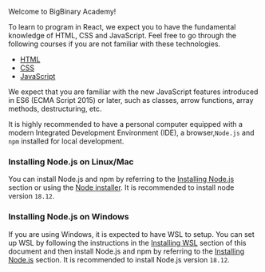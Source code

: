 Welcome to BigBinary Academy!

To learn to program in React, we expect you to have the fundamental knowledge of HTML, CSS and JavaScript. Feel free to go through the following courses if you are not familiar with these technologies.

- [HTML](https://courses.bigbinaryacademy.com/learn-html)
- [CSS](https://courses.bigbinaryacademy.com/learn-css)
- [JavaScript](https://courses.bigbinaryacademy.com/learn-javascript)

We expect that you are familiar with the new JavaScript features introduced in ES6 (ECMA Script 2015) or later, such as classes, arrow functions, array methods, destructuring, etc.

It is highly recommended to have a personal computer equipped with a modern Integrated Development Environment (IDE), a browser,`Node.js` and `npm` installed for local development.

### Installing Node.js on Linux/Mac

You can install Node.js and npm by referring to the [Installing Node.js](https://courses.bigbinaryacademy.com/learn-rubyonrails/setting-up-macos/#installing-node-js) section or using the [Node installer](https://nodejs.org/en/download). It is recommended to install node version `18.12`.

### Installing Node.js on Windows

If you are using Windows, it is expected to have WSL to setup. You can set up WSL by following the instructions in the [Installing WSL](https://courses.bigbinaryacademy.com/install-rubyonrails-in-windows/setting-up-your-development-environment/#installing-wsl) section of this document and then install Node.js and npm by referring to the [Installing Node.js](https://courses.bigbinaryacademy.com/learn-rubyonrails/setting-up-macos/#installing-node-js) section. It is recommended to install Node.js version `18.12`.
